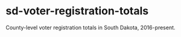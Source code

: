 # sd-voter-registration-totals
County-level voter registration totals in South Dakota, 2016-present.
